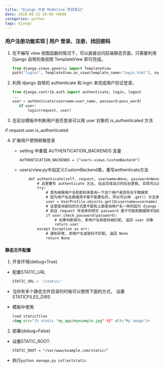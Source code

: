 ```yaml
---
title: "Django 开发 MxOnline 项目笔记"
date: 2018-08-22 10:40 +0800
categories: python
tags: django
---
```




### 用户注册功能实现 | 用户 登录、注册、找回密码

1. 在不编写 view 视图函数的情况下，可以直接访问前端静态页面，只需要利用 Django 自带的类视图 TemplateView 即可完成。

   ```python
   from django.views.generic import TemplateView
   path("login/", TemplateView.as_view(template_name="login.html"), name="login")
   ```


2. 利用 django 自带的 authenticate 和 login 来完成用户验证登录。

   ```python
   from django.contrib.auth import authenticate, login, logout
   ...
   user = authenticate(username=user_name, password=pass_word)
      if user:
          login(request, user)
   ```


3. 在前台模板中判断用户是否登录可以用 user 对象的 is_authenticated 方法

  if request.user.is_authenticated 

4. 扩展用户使用邮箱登录

   + setting 中重载 AUTHENTICATION_BACKENDS 变量

     ```
     AUTHENTICATION_BACKENDS = ["users.views.CustomBackend"]
     ```

   + users/view.py中自定义CustomBackend类，重写anthenticate方法

     ```html
         def authenticate(self, request, username=None, password=None, **kwargs):
             # 这里覆写 authenticate 方法, 在此完成自己的后台逻辑, 实现可以通过用户名或邮箱登录网站
             try:
                 # 首先根据用户名和密码来查询一下这个用户是否存在于数据库
                 # 因为用户名在数据库中是不能重名的, 所以可以用 .get() 方法来查询
                 user = UserProfile.objects.get(Q(username=username) | Q(email=username))
                 # 这里查询密码的方式是不能和上面查询用户名一样的因为 django 在将密码存储到数据库中是加密的所以不能简单的使用 objects.get(password=password) 来查询,
                 # 前台 request 传进来的明文 password 是不可能和数据库中加密的 password 匹配的, 所以无法查询不过 因为 UserProfile 继承自 django 的 AbstractUser而 AbstractUser 有一个 check_password 方法, 可以将传进去的明文 password 进行加密处理然后和 user 对象的 password 字段做对比, 验证密码是否和这个用户的密码
                 if user.check_password(password):
                     # 如果判断成功, 即用户名和密码相匹配, 返回 user 对象
                     return user
             except Exception as err:
                 # 遇到异常, 即用户名或密码不匹配, 返回 None
                 return None
     ```


#### 静态文件配置

1. 开发环境(debug=True)

* 配置STATIC_URL

  ```python
  STATIC_URL = '/static/'
  ```
* 当你有多个静态文件目录的时候可以使用下面的方式， 设置STATICFILES_DIRS



* 模板中使用

  ```html
  load staticfiles 
  <img src="{% static "my_app/myexample.jpg" %}" alt="My image"/>
  ```



2. 部署(debug=False)

* 设置STATIC_ROOT:

  ```
  STATIC_ROOT = "/var/www/example.com/static/"
  ```

* 执行`python manage.py collectstatic`

